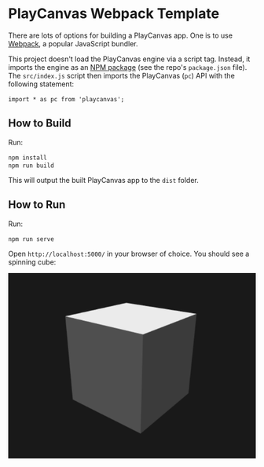 # PlayCanvas Webpack Template

There are lots of options for building a PlayCanvas app. One is to use [Webpack](https://webpack.js.org/), a popular JavaScript bundler.

This project doesn't load the PlayCanvas engine via a script tag. Instead, it imports the engine as an [NPM package](https://www.npmjs.com/package/playcanvas) (see the repo's `package.json` file). The `src/index.js` script then imports the PlayCanvas (`pc`) API with the following statement:

```
import * as pc from 'playcanvas';
```

## How to Build

Run:

```
npm install
npm run build
```

This will output the built PlayCanvas app to the `dist` folder.

## How to Run

Run:

```
npm run serve
```

Open `http://localhost:5000/` in your browser of choice. You should see a spinning cube:

![](images/box.gif)
